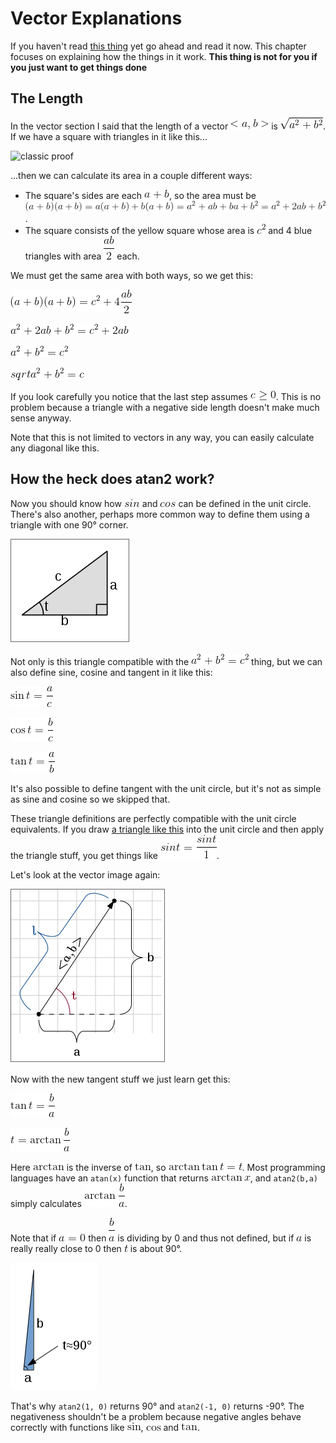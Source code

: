# Vector Explanations

If you haven't read [this thing](README.md#vectors) yet go ahead and read it
now. This chapter focuses on explaining how the things in it work. **This thing
is not for you if you just want to get things done**

## The Length

In the vector section I said that the length of a vector ![math:<a,b>][] is
![math:\sqrt{a^2 + b^2}][]. If we have a square with triangles in it like this...

![classic proof](https://www.mathsisfun.com/geometry/images/pythagorean-theorem-proof.png)

...then we can calculate its area in a couple different ways:

- The square's sides are each ![math:a+b][], so the area must be
  ![math:(a+b)(a+b)=a(a+b)+b(a+b)=a^2+ab+ba+b^2=a^2+2ab+b^2][].
- The square consists of the yellow square whose area is ![math:c^2][] and 4
  blue triangles with area ![math:\frac{ab}{2}][] each.

We must get the same area with both ways, so we get this:

![math:(a+b)(a+b)=c^2+4\frac{ab}{2}][]

![math:a^2+2ab+b^2=c^2+2ab][]

![math:a^2+b^2=c^2][]

![math:sqrt{a^2+b^2}=c][]

If you look carefully you notice that the last step assumes ![math:c \ge 0][].
This is no problem because a triangle with a negative side length doesn't make
much sense anyway.

Note that this is not limited to vectors in any way, you can easily calculate
any diagonal like this.

## How the heck does atan2 work?

Now you should know how ![math:sin][] and ![math:cos][] can be defined in the
unit circle. There's also another, perhaps more common way to define them using
a triangle with one 90° corner.

![triangle with sides abc, c opposite of 90° corner](images/abctriangle.png)

Not only is this triangle compatible with the ![math:a^2+b^2=c^2][] thing, but
we can also define sine, cosine and tangent in it like this:

![math:\sin t = \frac a c][]

![math:\cos t = \frac b c][]

![math:\tan t = \frac a b][]

It's also possible to define tangent with the unit circle, but it's not as
simple as sine and cosine so we skipped that.

These triangle definitions are perfectly compatible with the unit circle
equivalents. If you draw [a triangle like this](images/unitcircle-triangle.png)
into the unit circle and then apply the triangle stuff, you get things like
![math:sin t = \frac{sin t}{1}][].

Let's look at the vector image again:

![the vector image u saw before](images/vector-calc.png)

Now with the new tangent stuff we just learn get this:

![math:\tan t = \frac b a][]

![math:t = \arctan \frac b a][]

Here ![math:\arctan][] is the inverse of ![math:\tan][], so
![math:\arctan \tan t = t][]. Most programming languages have an `atan(x)`
function that returns ![math:\arctan x][], and `atan2(b,a)` simply calculates
![math:\arctan \frac b a][].

Note that if ![math:a=0][] then ![math:\frac b a][] is dividing by 0 and thus
not defined, but if ![math:a][] is really really close to 0 then ![math:t][]
is about 90°.

![narrow triangle](images/narrow-triangle.png)

That's why `atan2(1, 0)` returns 90° and `atan2(-1, 0)` returns -90°. The
negativeness shouldn't be a problem because negative angles behave correctly
with functions like ![math:\sin][], ![math:\cos][] and ![math:\tan][].

[math:<a,b>]: images/math/aa1f3ce566ba1f6a19e4c6036e3bb61f.gif
[math:\sqrt{a^2 + b^2}]: images/math/49a12ba4c3e7dcb2a56081b67324dc91.gif
[math:a+b]: images/math/65c884f742c8591808a121a828bc09f8.gif
[math:(a+b)(a+b)=a(a+b)+b(a+b)=a^2+ab+ba+b^2=a^2+2ab+b^2]: images/math/f2da0d16615d4b60aef9414379059b0e.gif
[math:c^2]: images/math/2796af5074a7f27ecccd3cd17e165d53.gif
[math:\frac{ab}{2}]: images/math/4fcb01c272e647ff8050bf6babc44d56.gif
[math:(a+b)(a+b)=c^2+4\frac{ab}{2}]: images/math/f2a82b58e6a587c127bb48fb16d113cc.gif
[math:a^2+2ab+b^2=c^2+2ab]: images/math/5ebfc07c1dec4c7e1477e2a8eea93ead.gif
[math:a^2+b^2=c^2]: images/math/4e4cad74f2dc2eb92cc5b8fbf76de692.gif
[math:sqrt{a^2+b^2}=c]: images/math/2b14d3d847790afd0825670cfab38c42.gif
[math:c \ge 0]: images/math/3f42f9a2cf87ec23780682aa5d81f95d.gif
[math:sin]: images/math/7d27e4a7ca7533a3bef4fad10a0c19c7.gif
[math:cos]: images/math/4d00d79b6733c9cc066584a02ed03410.gif
[math:a^2+b^2=c^2]: images/math/4e4cad74f2dc2eb92cc5b8fbf76de692.gif
[math:\sin t = \frac a c]: images/math/834ad652ac63555b51075213a3506b26.gif
[math:\cos t = \frac b c]: images/math/55c6f6b4136c0f0fa1dcd3bb61ce15c6.gif
[math:\tan t = \frac a b]: images/math/95def45724b2544946420f6a5bc85c1a.gif
[math:sin t = \frac{sin t}{1}]: images/math/c97896f922b454ae26e616d424136dee.gif
[math:\tan t = \frac b a]: images/math/ea47439497e6f3d42683dec4b0d2afbf.gif
[math:t = \arctan \frac b a]: images/math/cce1d75de022fd4c19d364d8c3d53478.gif
[math:\arctan]: images/math/88ff4a6f25e9a1675fc702f8ee41a28a.gif
[math:\tan]: images/math/b00c5bd0cdc3e9432babf4fb3512b848.gif
[math:\arctan \tan t = t]: images/math/f2e3e191ac0bfaeff3c837b7218b1f48.gif
[math:\arctan x]: images/math/be0e21a53d044912466e8b6663cdb405.gif
[math:\arctan \frac b a]: images/math/67b98867ca4f55b0cdbea34dfca9aecd.gif
[math:a=0]: images/math/ded681eaa02d11064c9a469dd1b3e04c.gif
[math:\frac b a]: images/math/bce982e75467fa5308996ef62525fbb0.gif
[math:a]: images/math/0cc175b9c0f1b6a831c399e269772661.gif
[math:t]: images/math/e358efa489f58062f10dd7316b65649e.gif
[math:\sin]: images/math/5912fc1251cd0c1e212f6dd8d19f17ef.gif
[math:\cos]: images/math/8effff999de692c242b9f7a539c63e58.gif
[math:\tan]: images/math/b00c5bd0cdc3e9432babf4fb3512b848.gif
